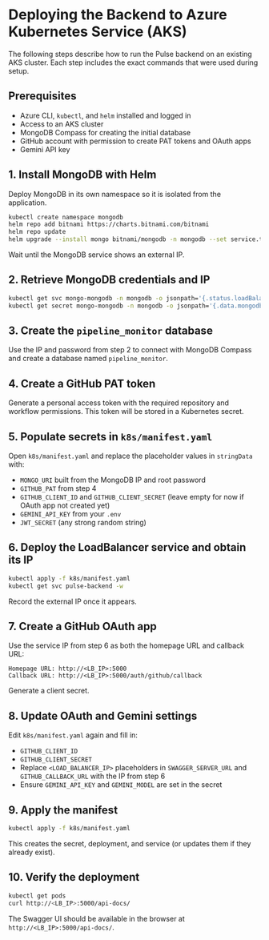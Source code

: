 # Deploying the Backend to Azure Kubernetes Service (AKS)

The following steps describe how to run the Pulse backend on an existing AKS cluster.
Each step includes the exact commands that were used during setup.

## Prerequisites
- Azure CLI, `kubectl`, and `helm` installed and logged in
- Access to an AKS cluster
- MongoDB Compass for creating the initial database
- GitHub account with permission to create PAT tokens and OAuth apps
- Gemini API key

## 1. Install MongoDB with Helm
Deploy MongoDB in its own namespace so it is isolated from the application.
```bash
kubectl create namespace mongodb
helm repo add bitnami https://charts.bitnami.com/bitnami
helm repo update
helm upgrade --install mongo bitnami/mongodb -n mongodb --set service.type=LoadBalancer
```
Wait until the MongoDB service shows an external IP.

## 2. Retrieve MongoDB credentials and IP
```bash
kubectl get svc mongo-mongodb -n mongodb -o jsonpath='{.status.loadBalancer.ingress[0].ip}'
kubectl get secret mongo-mongodb -n mongodb -o jsonpath='{.data.mongodb-root-password}' | base64 -d
```

## 3. Create the `pipeline_monitor` database
Use the IP and password from step 2 to connect with MongoDB Compass and
create a database named `pipeline_monitor`.

## 4. Create a GitHub PAT token
Generate a personal access token with the required repository and workflow
permissions. This token will be stored in a Kubernetes secret.

## 5. Populate secrets in `k8s/manifest.yaml`
Open `k8s/manifest.yaml` and replace the placeholder values in `stringData`
with:
- `MONGO_URI` built from the MongoDB IP and root password
- `GITHUB_PAT` from step 4
- `GITHUB_CLIENT_ID` and `GITHUB_CLIENT_SECRET` (leave empty for now if
  OAuth app not created yet)
- `GEMINI_API_KEY` from your `.env`
- `JWT_SECRET` (any strong random string)

## 6. Deploy the LoadBalancer service and obtain its IP
```bash
kubectl apply -f k8s/manifest.yaml
kubectl get svc pulse-backend -w
```
Record the external IP once it appears.

## 7. Create a GitHub OAuth app
Use the service IP from step 6 as both the homepage URL and callback URL:
```
Homepage URL: http://<LB_IP>:5000
Callback URL: http://<LB_IP>:5000/auth/github/callback
```
Generate a client secret.

## 8. Update OAuth and Gemini settings
Edit `k8s/manifest.yaml` again and fill in:
- `GITHUB_CLIENT_ID`
- `GITHUB_CLIENT_SECRET`
- Replace `<LOAD_BALANCER_IP>` placeholders in `SWAGGER_SERVER_URL` and
  `GITHUB_CALLBACK_URL` with the IP from step 6
- Ensure `GEMINI_API_KEY` and `GEMINI_MODEL` are set in the secret

## 9. Apply the manifest
```bash
kubectl apply -f k8s/manifest.yaml
```
This creates the secret, deployment, and service (or updates them if they
already exist).

## 10. Verify the deployment
```bash
kubectl get pods
curl http://<LB_IP>:5000/api-docs/
```
The Swagger UI should be available in the browser at
`http://<LB_IP>:5000/api-docs/`.
